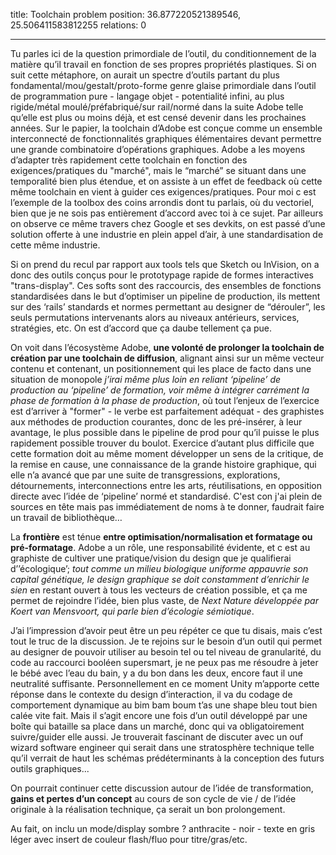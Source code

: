 title: Toolchain problem
position: 36.877220521389546, 25.506411583812255
relations: 0

---




























Tu parles ici de la question primordiale de l’outil, du conditionnement de la matière qu’il travail en fonction de ses propres propriétés plastiques. Si on suit cette métaphore, on aurait un spectre d’outils partant du plus fondamental/mou/gestalt/proto-forme genre glaise primordiale dans l’outil de programmation pure - langage objet - potentialité infini, au plus rigide/métal moulé/préfabriqué/sur rail/normé dans la suite Adobe telle qu’elle est plus ou moins déjà, et est censé devenir dans les prochaines années. Sur le papier, la toolchain d’Adobe est conçue comme un ensemble interconnecté de fonctionnalités graphiques élémentaires devant permettre une grande combinatoire d’opérations graphiques. Adobe a les moyens d’adapter très rapidement cette toolchain en fonction des exigences/pratiques du "marché", mais le “marché” se situant dans une temporalité bien plus étendue, et on assiste à un effet de feedback où cette même toolchain en vient à guider ces exigences/pratiques. Pour moi c est l’exemple de la toolbox des coins arrondis dont tu parlais, où du vectoriel, bien que je ne sois pas entièrement d’accord avec toi à ce sujet. Par ailleurs on observe ce même travers chez Google et ses devkits, on est passé d’une solution offerte à une industrie en plein appel d’air, à une standardisation de cette même industrie.

Si on prend du recul par rapport aux tools tels que Sketch ou InVision, on a donc des outils conçus pour le prototypage rapide de formes interactives "trans-display". Ces softs sont des raccourcis, des ensembles de fonctions standardisées dans le but d’optimiser un pipeline de production, ils mettent sur des ‘rails’ standards et normes permettant au designer de “dérouler”, les seuls permutations intervenants alors au niveaux antérieurs, services, stratégies, etc. On est d’accord que ça daube tellement ça pue.

On voit dans l’écosystème Adobe, **une volonté de prolonger la toolchain de création par une toolchain de diffusion**, alignant ainsi sur un même vecteur contenu et contenant, un positionnement qui les place de facto dans une situation de monopole
*j’irai même plus loin en reliant ‘pipeline’ de production au ‘pipeline’ de formation, voir même à intégrer carrément la phase de formation à la phase de production*, où tout l’enjeux de l’exercice est d’arriver à "former" - le verbe est parfaitement adéquat - des graphistes aux méthodes de production courantes, donc de les pré-insérer, à leur avantage, le plus possible dans le pipeline de prod pour qu’il puisse le plus rapidement possible trouver du boulot. Exercice d’autant plus difficile que cette formation doit au même moment développer un sens de la critique, de la remise en cause, une connaissance de la grande histoire graphique, qui elle n’a avancé que par une suite de transgressions, explorations, détournements, interconnections entre les arts, réutilisations, en opposition directe avec l’idée de ‘pipeline’ normé et standardisé.
C'est con j'ai plein de sources en tête mais pas immédiatement de noms à te donner, faudrait faire un travail de bibliothèque…

La **frontière** est ténue **entre optimisation/normalisation et formatage ou pré-formatage**. Adobe a un rôle, une responsabilité évidente, et c est au graphiste de cultiver une pratique/vision du design que je qualifierai d’’écologique’; *tout comme un milieu biologique uniforme appauvrie son capital génétique, le design graphique se doit constamment d’enrichir le sien* en restant ouvert à tous les vecteurs de création possible, et ça me permet de rejoindre l’idée, bien plus vaste, de *Next Nature développée par Koert van Mensvoort, qui parle bien d’écologie sémiotique*.

J’ai l’impression d’avoir peut être un peu répéter ce que tu disais, mais c’est tout le truc de la discussion. Je te rejoins sur le besoin d’un outil qui permet au designer de pouvoir utiliser au besoin tel ou tel niveau de granularité, du code au raccourci booléen supersmart, je ne peux pas me résoudre à jeter le bébé avec l’eau du bain, y a du bon dans les deux, encore faut il une neutralité suffisante. Personnellement en ce moment Unity m’apporte cette réponse dans le contexte du design d’interaction, il va du codage de comportement dynamique au bim bam boum t’as une shape bleu tout bien calée vite fait. Mais il s’agit encore une fois d’un outil développé par une boîte qui bataille sa place dans un marché, donc qui va obligatoirement suivre/guider elle aussi. Je trouverait fascinant de discuter avec un ouf wizard software engineer qui serait dans une stratosphère technique telle qu’il verrait de haut les schémas prédéterminants à la conception des futurs outils graphiques...

On pourrait continuer cette discussion autour de l’idée de transformation, **gains et pertes d’un concept** au cours de son cycle de vie / de l’idée originale à la réalisation technique, ça serait un bon prolongement.

Au fait, on inclu un mode/display sombre ?
anthracite - noir - texte en gris léger avec insert de couleur flash/fluo pour titre/gras/etc.

